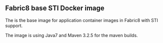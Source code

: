 ## Fabric8 base STI Docker image

The is the base image for application container images in Fabric8 with STI support.

The image is using Java7 and Maven 3.2.5 for the maven builds.
